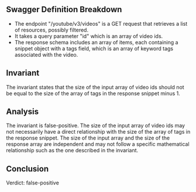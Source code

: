 ## Swagger Definition Breakdown
- The endpoint "/youtube/v3/videos" is a GET request that retrieves a list of resources, possibly filtered.
- It takes a query parameter "id" which is an array of video ids.
- The response schema includes an array of items, each containing a snippet object with a tags field, which is an array of keyword tags associated with the video.

## Invariant
The invariant states that the size of the input array of video ids should not be equal to the size of the array of tags in the response snippet minus 1.

## Analysis
The invariant is false-positive. The size of the input array of video ids may not necessarily have a direct relationship with the size of the array of tags in the response snippet. The size of the input array and the size of the response array are independent and may not follow a specific mathematical relationship such as the one described in the invariant.

## Conclusion
Verdict: false-positive
